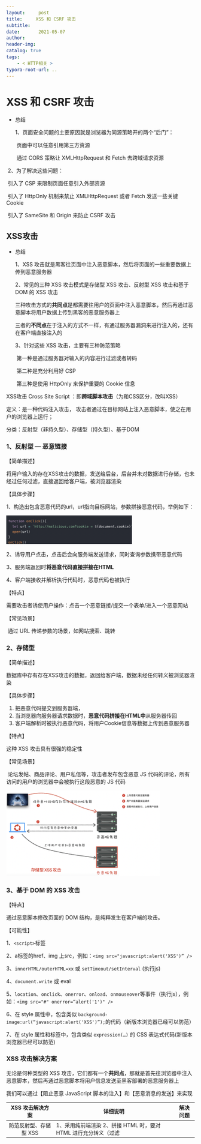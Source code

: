 ```yaml
---
layout:     post
title:     XSS 和 CSRF 攻击
subtitle:  
date:       2021-05-07
author:     
header-img: 
catalog: true
tags:
    - < HTTP相关 >
typora-root-url: ..
---
```



# XSS 和 CSRF 攻击

- 总结

  1、页面安全问题的主要原因就是浏览器为同源策略开的两个“后门”：

  ​	页面中可以任意引用第三方资源

  ​	通过 CORS 策略让 XMLHttpRequest 和 Fetch 去跨域请求资源

​	2、为了解决这些问题：

​		引入了 CSP 来限制页面任意引入外部资源

​		引入了 HttpOnly 机制来禁止 XMLHttpRequest 或者 Fetch 发送一些关键 Cookie

​		引入了 SameSite 和 Origin 来防止 CSRF 攻击

## XSS攻击

- 总结

  1、XSS 攻击就是黑客往页面中注入恶意脚本，然后将页面的一些重要数据上传到恶意服务器

  2、常见的三种 XSS 攻击模式是存储型 XSS 攻击、反射型 XSS 攻击和基于 DOM 的 XSS 攻击

  ​	三种攻击方式的**共同点**是都需要往用户的页面中注入恶意脚本，然后再通过恶意脚本将用户数据上传到黑客的恶意服务器上

  ​	三者的**不同点**在于注入的方式不一样，有通过服务器漏洞来进行注入的，还有在客户端直接注入的

  3、针对这些 XSS 攻击，主要有三种防范策略

  ​	第一种是通过服务器对输入的内容进行过滤或者转码

  ​	第二种是充分利用好 CSP

  ​	第三种是使用 HttpOnly 来保护重要的 Cookie 信息



XSS攻击 Cross Site Script ：即**跨域脚本攻击**（为和CSS区分，改叫XSS）

定义：是一种代码注入攻击， 攻击者通过在目标网站上注入恶意脚本，使之在用户的浏览器上运行；

分类：反射型（非持久型）、存储型（持久型）、基于DOM

### 1、反射型 — 恶意链接

【简单描述】

​	将用户输入的存在XSS攻击的数据，发送给后台，后台并未对数据进行存储，也未经过任何过滤，直接返回给客户端，被浏览器渲染

【具体步骤】

1、构造出包含恶意代码的url，url指向目标网站，参数拼接恶意代码，举例如下：

<img src="/../img/assets_2019/image-20210507105832153.png" alt="image-20210507105832153" style="zoom:40%;" />

2、诱导用户点击，点击后会向服务端发送请求，同时查询参数携带恶意代码

3、服务端返回时**将恶意代码直接拼接在HTML**

4、客户端接收并解析执行代码时，恶意代码也被执行

【特点】

​	需要攻击者诱使用户操作：点击一个恶意链接/提交一个表单/进入一个恶意网站

【常见场景】

​	通过 URL 传递参数的场景，如网站搜索、跳转

### 2、存储型

【简单描述】

​	数据库中存有存在XSS攻击的数据，返回给客户端，数据未经任何转义被浏览器渲染

【具体步骤】

1. 把恶意代码提交到服务器端，
2. 当浏览器向服务器请求数据时，**恶意代码拼接在HTML中**从服务器传回
3. 客户端解析时被执行恶意代码，将用户Cookie信息等数据上传到恶意服务器

【特点】

这种 XSS 攻击具有很强的稳定性

【常见场景】

​	论坛发帖、商品评论、用户私信等，攻击者发布包含恶意 JS 代码的评论，所有访问的用户的浏览器中会被执行这段恶意的 JS 代码

<img src="/../img/assets_2019/image-20210507110126121.png" alt="image-20210507110126121" style="zoom:40%;" />

### 3、基于 DOM 的 XSS 攻击

【特点】

通过恶意脚本修改页面的 DOM 结构，是纯粹发生在客户端的攻击。

【可能性】

1、`<script>`标签

2、a标签的href、img 上src，例如：`<img src="javascript:alert('XSS')” />`

3、`innerHTML/outerHTML=xx` 或 `setTimeout/setInterval` (执行js)

4、`document.write` 或 eval

5、`location`、`onclick`、`onerror`、`onload`、`onmouseover`等事件（执行js），例如：`<img src="#" onerror=“alert('1')" />`

6、在 style 属性中，包含类似 `background-image:url(“javascript:alert('XSS')”);`的代码（新版本浏览器已经可以防范）

7、在 style 属性和标签中，包含类似 `expression(…)` 的 CSS 表达式代码(新版本浏览器已经可以防范)

### XSS 攻击解决方案

无论是何种类型的 XSS 攻击，它们都有一个**共同点**，那就是首先往浏览器中注入恶意脚本，然后再通过恶意脚本将用户信息发送至黑客部署的恶意服务器上

我们可以通过【阻止恶意 JavaScript 脚本的注入】和【恶意消息的发送】来实现

|                     **XSS 攻击解决方案**                     | **详细说明**                                                 | **解决问题**                                                 |
| :----------------------------------------------------------: | ------------------------------------------------------------ | ------------------------------------------------------------ |
|                    防范反射型、存储型 XSS                    | 1、采用纯前端渲染 2、拼接 HTML 时，要对 HTML 进行充分转义（过滤<script>标签，或者转码<script> —> &lt;script&gt;） | 即使这段脚本返回给页面，页面也不会执行这段脚本               |
|                       防范 DOM 型 XSS                        | 1、将用户输入插入 HTML 或拼接 js 执行时，要进行编码，将一些特殊字符转义 2、对于 a 标签的 href 等外链请求，添加白名单进行过滤，禁止以 javascript: 开头的链接，和其他非法的 scheme |                                                              |
|                       内容安全策略 CSP                       | 内置于浏览器，只信任白名单网站 详解见下方                    | 核心思想是让服务器决定浏览器能够加载哪些资源，让服务器决定浏览器是否能够执行内联 JavaScript 代码，大大减少XSS攻击 |
| HttpOnly标准 （防止劫取 Cookie） （HttpOnly是服务器通过 HTTP 响应头来设置的） | 浏览器禁止页面的JS 访问带有 HttpOnly 属性的Cookie <img src="/../img/assets_2019/image-20210507111719291.png" alt="image-20210507111719291" style="zoom:40%;" /> | 攻击者通过注入恶意脚本获取用户的Cookie信息，发起Cookie劫持攻击；HttpOnly **【阻止 XSS 攻击后的 Cookie 劫持攻击】**； |
|                用户的输入检查 （XSS Filter）                 | 不要相信用户的任何输入，要进行检查、过滤和转义；             | 检查用户输入中是否包含 <，> 等特殊字符，如果存在，则对特殊字符进行过滤或编码 |
|                        服务端输出检查                        | 除富文本的输出外，在变量输出到 HTML 页面时，可以使用编码或转义的方式来防御 XSS 攻击 |                                                              |